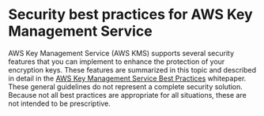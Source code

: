 # Security best practices for AWS Key Management Service<a name="best-practices"></a>

AWS Key Management Service \(AWS KMS\) supports several security features that you can implement to enhance the protection of your encryption keys\. These features are summarized in this topic and described in detail in the [AWS Key Management Service Best Practices](https://d0.awsstatic.com/whitepapers/aws-kms-best-practices.pdf) whitepaper\. These general guidelines do not represent a complete security solution\. Because not all best practices are appropriate for all situations, these are not intended to be prescriptive\.